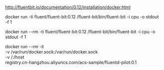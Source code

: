 

http://fluentbit.io/documentation/0.12/installation/docker.html

docker run -ti fluent/fluent-bit:0.12 /fluent-bit/bin/fluent-bit -i cpu -o stdout -f 1

docker run --rm -ti fluent/fluent-bit:0.12 /fluent-bit/bin/fluent-bit -i cpu -o stdout -f 1

docker run --rm -it \
    -v /var/run/docker.sock:/var/run/docker.sock \
    -v /:/host \
    registry.cn-hangzhou.aliyuncs.com/acs-sample/fluentd-pilot:0.1